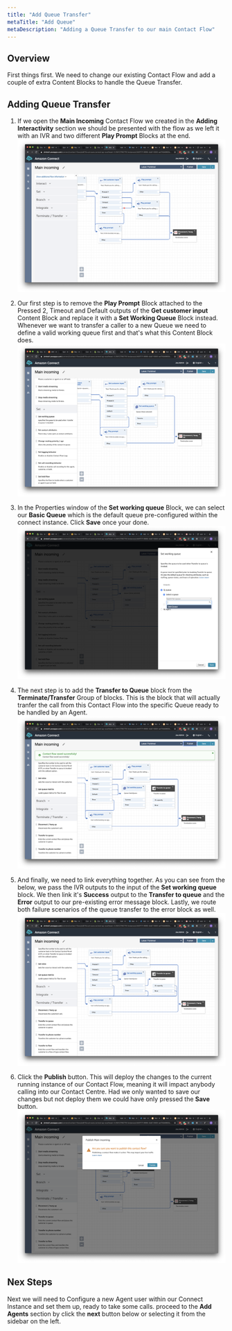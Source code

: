 ```yaml
---
title: "Add Queue Transfer"
metaTitle: "Add Queue"
metaDescription: "Adding a Queue Transfer to our main Contact Flow"
---
```


## Overview
First things first. We need to change our existing Contact Flow and add a couple of extra Content Blocks to handle the Queue Transfer.

## Adding Queue Transfer

1. If we open the <b>Main Incoming</b> Contact Flow we created in the <b>Adding Interactivity</b> section we should be presented with the flow as we left it with an IVR and two different <b>Play Prompt</b> Blocks at the end.
![Previous Contact Flow](./enablingAgents-1.png)

2. Our first step is to remove the <b>Play Prompt</b> Block attached to the Pressed 2, Timeout and Default outputs of the <b>Get customer input</b> Content Block and replace it with a <b>Set Working Queue</b> Block instead. Whenever we want to transfer a caller to a new Queue we need to define a valid working queue first and that's what this Content Block does.
![Add Define Working Queue](./enablingAgents-2.png)

3. In the Properties window of the <b>Set working queue</b> Block, we can select our <b>Basic Queue</b> which is the default queue pre-configured within the connect instance. Click <b>Save</b> once your done.
![Configure Working Queue](./enablingAgents-3.png)

4. The next step is to add the <b>Transfer to Queue</b> block from the <b>Terminate/Transfer</b> Group of blocks. This is the block that will actually tranfer the call from this Contact Flow into the specific Queue ready to be handled by an Agent.
![Add Queue Transfer](./enablingAgents-4.png)

5. And finally, we need to link everything together. As you can see from the below, we pass the IVR outputs to the input of the <b>Set working queue</b> block. We then link it's <b>Success</b> output to the <b>Transfer to queue</b> and the <b>Error</b> output to our pre-existing error message block. Lastly, we route both failure scenarios of the queue transfer to the error block as well.
![Link Blocks Together](./enablingAgents-5.png)

6. Click the <b>Publish</b> button. This will deploy the changes to the current running instance of our Contact Flow, meaning it will impact anybody calling into our Contact Centre. Had we only wanted to save our changes but not deploy them we could have only pressed the <b>Save</b> button.
![Publish](./enablingAgents-6.png)

## Nex Steps
Next we will need to Configure a new Agent user within our Connect Instance and set them up, ready to take some calls. proceed to the <b>Add Agents</b> section by click the <b>next</b> button below or selecting it from the sidebar on the left.